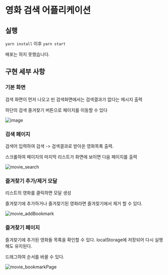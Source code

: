 # 영화 검색 어플리케이션

## 실행
`yarn install` 이후 `yarn start`

배포는 하지 못했습니다.

## 구현 세부 사항
### 기본 화면

검색 화면이 먼저 나오고 빈 검색화면에서는 검색결과가 없다는 메시지 출력

하단의 검색 즐겨찾기 버튼으로 페이지를 이동할 수 있다

 ![image](https://user-images.githubusercontent.com/56039591/168459504-e57f1bef-5f40-4cd0-a4ca-bca5205a7a3c.png)
 

### 검색 페이지
검색어 입력하여 검색 -> 검색결과로 받아온 영화목록 출력.

스크롤하여 페이지의 마지막 리스트가 화면에 보이면 다음 페이지를 출력

![movie_search](https://user-images.githubusercontent.com/56039591/168459683-3f7239cf-179d-44c4-b6cc-346c8a1c8aa2.gif)

### 즐겨찾기 추가/제거 모달
리스트의 영화를 클릭하면 모달 생성

즐겨찾기에 추가하거나 즐겨찾기된 영화라면 즐겨찾기에서 제거 할 수 있다.

![movie_addBookmark](https://user-images.githubusercontent.com/56039591/168459811-bdcaed4a-dfc0-4cb7-9112-1d2d4ab6692a.gif)


### 즐겨찾기 페이지

즐겨찾기에 추가된 영화들 목록을 확인할 수 있다. localStorage에 저장되어 다시 실행해도 유지된다.

드래그하여 순서를 바꿀 수 있다.

![movie_bookmarkPage](https://user-images.githubusercontent.com/56039591/168459884-60a7315e-dc0c-495a-8091-dfa927cc9071.gif)
